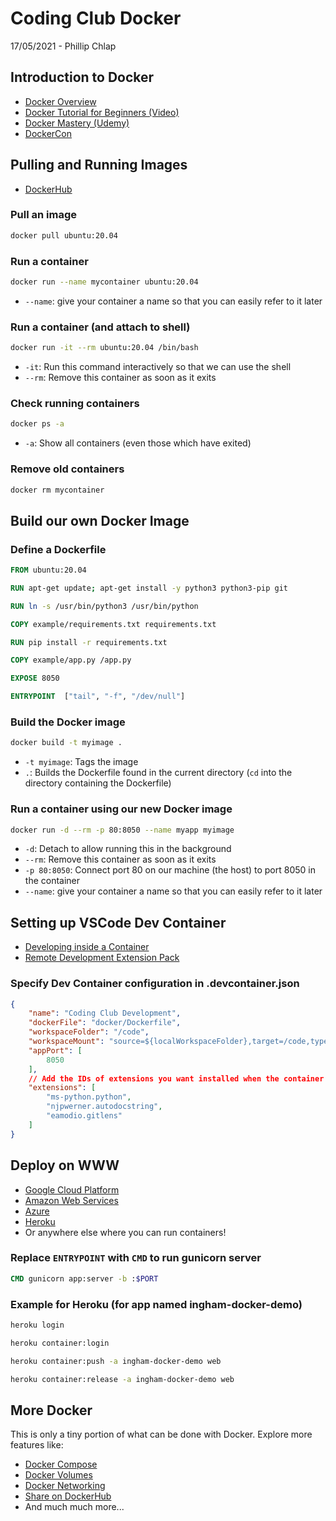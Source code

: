 
# Coding Club Docker

17/05/2021 - Phillip Chlap

## Introduction to Docker

- [Docker Overview](https://docs.docker.com/get-started/overview/)
- [Docker Tutorial for Beginners (Video)](https://www.youtube.com/watch?v=fqMOX6JJhGo&ab_channel=freeCodeCamp.org)
- [Docker Mastery (Udemy)](https://www.udemy.com/course/docker-mastery)
- [DockerCon](https://www.docker.com/dockercon-live/2021/)

## Pulling and Running Images

- [DockerHub](https://hub.docker.com/search?q=&type=image)

### Pull an image

```bash
docker pull ubuntu:20.04
```

### Run a container

```bash
docker run --name mycontainer ubuntu:20.04
```

- `--name`: give your container a name so that you can easily refer to it later

### Run a container (and attach to shell)

```bash
docker run -it --rm ubuntu:20.04 /bin/bash
```

- `-it`: Run this command interactively so that we can use the shell
- `--rm`: Remove this container as soon as it exits

### Check running containers

```bash
docker ps -a
```

- `-a`: Show all containers (even those which have exited)

### Remove old containers

```bash
docker rm mycontainer
```

## Build our own Docker Image

### Define a Dockerfile

```dockerfile
FROM ubuntu:20.04

RUN apt-get update; apt-get install -y python3 python3-pip git

RUN ln -s /usr/bin/python3 /usr/bin/python

COPY example/requirements.txt requirements.txt

RUN pip install -r requirements.txt

COPY example/app.py /app.py

EXPOSE 8050

ENTRYPOINT  ["tail", "-f", "/dev/null"]
```

### Build the Docker image

```bash
docker build -t myimage .
```

- `-t myimage`: Tags the image
- `.`: Builds the Dockerfile found in the current directory (`cd` into the directory containing the Dockerfile)

### Run a container using our new Docker image

```bash
docker run -d --rm -p 80:8050 --name myapp myimage
```

- `-d`: Detach to allow running this in the background
- `--rm`: Remove this container as soon as it exits
- `-p 80:8050`: Connect port 80 on our machine (the host) to port 8050 in the container
- `--name`: give your container a name so that you can easily refer to it later

## Setting up VSCode Dev Container

- [Developing inside a Container](https://code.visualstudio.com/docs/remote/containers)
- [Remote Development Extension Pack](https://marketplace.visualstudio.com/items?itemName=ms-vscode-remote.vscode-remote-extensionpack)

### Specify Dev Container configuration in .devcontainer.json

```json
{
    "name": "Coding Club Development",
    "dockerFile": "docker/Dockerfile",
    "workspaceFolder": "/code",
    "workspaceMount": "source=${localWorkspaceFolder},target=/code,type=bind,consistency=cached",
    "appPort": [
        8050
    ],
    // Add the IDs of extensions you want installed when the container is created in the array below.
    "extensions": [
        "ms-python.python",
        "njpwerner.autodocstring",
        "eamodio.gitlens"
    ]
}
```

## Deploy on WWW

- [Google Cloud Platform](https://cloud.google.com/run)
- [Amazon Web Services](https://aws.amazon.com/getting-started/hands-on/deploy-docker-containers/)
- [Azure](https://docs.microsoft.com/en-us/learn/modules/run-docker-with-azure-container-instances/)
- [Heroku](https://devcenter.heroku.com/articles/container-registry-and-runtime)
- Or anywhere else where you can run containers!

### Replace `ENTRYPOINT` with `CMD` to run gunicorn server

```dockerfile
CMD gunicorn app:server -b :$PORT
```

### Example for Heroku (for app named ingham-docker-demo)

```bash
heroku login

heroku container:login

heroku container:push -a ingham-docker-demo web

heroku container:release -a ingham-docker-demo web
```

## More Docker

This is only a tiny portion of what can be done with Docker. Explore more features like:

- [Docker Compose](https://docs.docker.com/compose/gettingstarted/)
- [Docker Volumes](https://docs.docker.com/storage/volumes/)
- [Docker Networking](https://docs.docker.com/network/)
- [Share on DockerHub](https://docs.docker.com/docker-hub/)
- And much much more...
